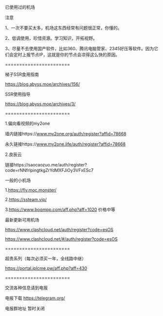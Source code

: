 已使用过的机场

注意

1、一次不要买太多，机场这东西经常有问题很正常，你懂的。

2、低调使用，珍惜资源。学习知识，开拓视野。

3、尽量不去使用国产软件，比如360、腾讯电脑管家、2345好压等软件。因为它们会定时上报节点IP，这就是你的节点会凉得这么快的原因。

=======================

梯子SSR食用指南

https://blog.abyss.moe/archives/156/

SSR使用指导

https://blog.abyss.moe/archives/3/

=======================


1.偏向看视频的my2one

墙内链接https://www.my2one.org/auth/register?affid=78668

永久链接https://www.my2one.life/auth/register?affid=78668


2.良辰云


链接https://saocaozuo.me/auth/register?code=rNNfrlpingtkgZrYdMXFJiOy3VFxESc7


一般的小机场

1.https://fly.moc.monster/

2.https://ssteam.vip/

3.https://www.boompp.com/aff.php?aff=1020 价格中等

最新更新可用机场

https://www.clashcloud.net/auth/register?code=esOS

https://www.clashcloud.net/#/auth/register?code=esOS

=======================

超贵系列（每次必须买一年，全线路中继）

https://portal.iplcme.pw/aff.php?aff=430

=======================

交流各种信息请到电报

电报下载
https://telegram.org/

电报群地址
暂时关闭
